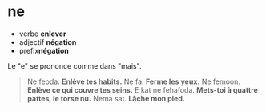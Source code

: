 # ne
- verbe **enlever**
- adjectif **négation**
- prefix**négation**

Le "e" se prononce comme dans "mais".

> Ne feoda. **Enlève tes habits.**
> Ne fa. **Ferme les yeux.**
> Ne femoon. **Enlève ce qui couvre tes seins.**
> E kat ne fehafoda. **Mets-toi à quattre pattes, le torse nu.**
> Nema sat. **Lâche mon pied.**